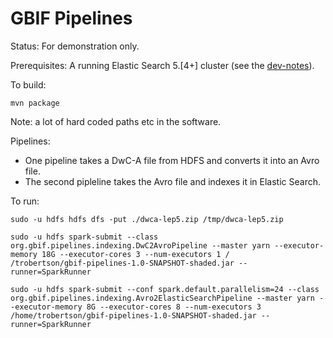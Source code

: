 # GBIF Pipelines

Status: For demonstration only.
 
Prerequisites: A running Elastic Search 5.[4+] cluster (see the [dev-notes](dev-notes.md)).

To build:
```
mvn package
```

Note: a lot of hard coded paths etc in the software.

Pipelines:
 - One pipeline takes a DwC-A file from HDFS and converts it into an Avro file.
 - The second pipleline takes the Avro file and indexes it in Elastic Search. 

To run:
```
sudo -u hdfs hdfs dfs -put ./dwca-lep5.zip /tmp/dwca-lep5.zip

sudo -u hdfs spark-submit --class org.gbif.pipelines.indexing.DwC2AvroPipeline --master yarn --executor-memory 18G --executor-cores 3 --num-executors 1 /
/trobertson/gbif-pipelines-1.0-SNAPSHOT-shaded.jar --runner=SparkRunner

sudo -u hdfs spark-submit --conf spark.default.parallelism=24 --class org.gbif.pipelines.indexing.Avro2ElasticSearchPipeline --master yarn --executor-memory 8G --executor-cores 8 --num-executors 3 /home/trobertson/gbif-pipelines-1.0-SNAPSHOT-shaded.jar --runner=SparkRunner
```
